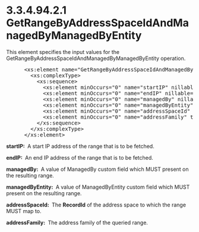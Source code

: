 <html dir="LTR" xmlns:mshelp="http://msdn.microsoft.com/mshelp" xmlns:ddue="http://ddue.schemas.microsoft.com/authoring/2003/5" xmlns:xlink="http://www.w3.org/1999/xlink" xmlns:tool="http://www.microsoft.com/tooltip">
 <body>
 <div id="header">
 <h1 class="heading">3.3.4.94.2.1 GetRangeByAddressSpaceIdAndManagedByManagedByEntity</h1>
 </div>
 <div id="mainSection">
 <div id="mainBody">
 <div id="allHistory" class="saveHistory"></div>
 <div id="sectionSection0" class="section" name="collapseableSection">
 

<p>This element specifies the input values for the GetRangeByAddressSpaceIdAndManagedByManagedByEntity
operation.</p>

<dl>
<dd>
<div><pre> &lt;xs:element name=&quot;GetRangeByAddressSpaceIdAndManagedByManagedByEntity&quot;&gt;
   &lt;xs:complexType&gt;
     &lt;xs:sequence&gt;
       &lt;xs:element minOccurs=&quot;0&quot; name=&quot;startIP&quot; nillable=&quot;true&quot; type=&quot;sysnet:IPAddress&quot; /&gt;
       &lt;xs:element minOccurs=&quot;0&quot; name=&quot;endIP&quot; nillable=&quot;true&quot; type=&quot;sysnet:IPAddress&quot; /&gt;
       &lt;xs:element minOccurs=&quot;0&quot; name=&quot;managedBy&quot; nillable=&quot;true&quot; type=&quot;xsd:string&quot; /&gt;
       &lt;xs:element minOccurs=&quot;0&quot; name=&quot;managedByEntity&quot; nillable=&quot;true&quot; type=&quot;xsd:string&quot; /&gt;
       &lt;xs:element minOccurs=&quot;0&quot; name=&quot;addressSpaceId&quot; type=&quot;xsd:long&quot; /&gt;
       &lt;xs:element minOccurs=&quot;0&quot; name=&quot;addressFamily&quot; type=&quot;syssock:AddressFamily&quot; /&gt;
     &lt;/xs:sequence&gt;
   &lt;/xs:complexType&gt;
 &lt;/xs:element&gt;
</pre></div>
</dd></dl>

<p><b>startIP: </b> A start IP address of the range that
is to be fetched.</p>

<p><b>endIP: </b> An end IP address of the range that is
to be fetched.</p>

<p><b>managedBy: </b> A value of ManagedBy custom field
which MUST present on the resulting range.</p>

<p><b>managedByEntity: </b> A value of ManagedByEntity
custom field which MUST present on the resulting range.</p>

<p><b>addressSpaceId: </b> The <b>RecordId</b> of the
address space to which the range MUST map to.</p>

<p><b>addressFamily: </b> The address family of the
queried range.</p>


 </div>
 </div>
 </div>
 </body>
</html>